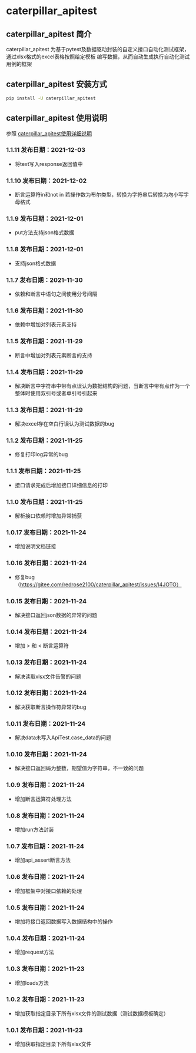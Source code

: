 # caterpillar_apitest
## caterpillar_apitest 简介
caterpillar_apitest 为基于pytest及数据驱动封装的自定义接口自动化测试框架，通过xlsx格式的excel表格按照给定模板
编写数据，从而自动生成执行自动化测试用例的框架

## caterpillar_apitest 安装方式

```bash
pip install -U caterpillar_apitest
```

## caterpillar_apitest 使用说明

参照 [caterpillar_apitest使用详细说明](https://blog.csdn.net/redrose2100/article/details/121525929)

### 1.1.11   发布日期：2021-12-03

* 将text写入response返回值中

### 1.1.10   发布日期：2021-12-02

* 断言运算符in和not in 若操作数为布尔类型，转换为字符串后转换为均小写字母格式

### 1.1.9   发布日期：2021-12-01

* put方法支持json格式数据

### 1.1.8   发布日期：2021-12-01

* 支持json格式数据

### 1.1.7   发布日期：2021-11-30

* 依赖和断言中语句之间使用分号间隔

### 1.1.6   发布日期：2021-11-30

* 依赖中增加对列表元素支持

### 1.1.5   发布日期：2021-11-29

* 断言中增加对列表元素断言的支持


### 1.1.4   发布日期：2021-11-29

* 解决断言中字符串中带有点误认为数据结构的问题，当断言中带有点作为一个整体时使用双引号或者单引号引起来

### 1.1.3   发布日期：2021-11-29

* 解决excel存在空白行误认为测试数据的bug


### 1.1.2   发布日期：2021-11-25

* 修复打印log异常的bug

### 1.1.1   发布日期：2021-11-25

* 接口请求完成后增加接口详细信息的打印

### 1.1.0   发布日期：2021-11-25

* 解析接口依赖时增加异常捕获

### 1.0.17  发布日期：2021-11-24

* 增加说明文档链接

### 1.0.16  发布日期：2021-11-24

* 修复bug（https://gitee.com/redrose2100/caterpillar_apitest/issues/I4JOTO）

### 1.0.15  发布日期：2021-11-24

* 解决接口返回json数据的异常的问题

### 1.0.14  发布日期：2021-11-24

* 增加 > 和 < 断言运算符

### 1.0.13  发布日期：2021-11-24

* 解决读取xlsx文件告警的问题

### 1.0.12  发布日期：2021-11-24

* 解决获取断言操作符异常的bug

### 1.0.11  发布日期：2021-11-24

* 解决data未写入ApiTest.case_data的问题

### 1.0.10  发布日期：2021-11-24

* 解决接口返回码为整数，期望值为字符串，不一致的问题

### 1.0.9  发布日期：2021-11-24

* 增加断言运算符处理方法

### 1.0.8  发布日期：2021-11-24

* 增加run方法封装

### 1.0.7  发布日期：2021-11-24

* 增加api_assert断言方法

### 1.0.6  发布日期：2021-11-24

* 增加框架中对接口依赖的处理

### 1.0.5  发布日期：2021-11-24

* 增加将接口返回数据写入数据结构中的操作

### 1.0.4  发布日期：2021-11-24

* 增加request方法

### 1.0.3  发布日期：2021-11-23

* 增加loads方法

### 1.0.2  发布日期：2021-11-23

* 增加获取指定目录下所有xlsx文件的测试数据（测试数据模板确定）

### 1.0.1  发布日期：2021-11-23

* 增加获取指定目录下所有xlsx文件
